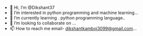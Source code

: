 - 👋 Hi, I’m @Dikshant37
- 👀 I’m interested in python programming and machine learning...
- 🌱 I’m currently learning . python programming language..
- 💞️ I’m looking to collaborate on ...
- 📫 How to reach me email- dikshantkamboj3099@gmail.com...

<!---
Dikshant37/Dikshant37 is a ✨ special ✨ repository because its `README.md` (this file) appears on your GitHub profile.
You can click the Preview link to take a look at your changes.
--->
